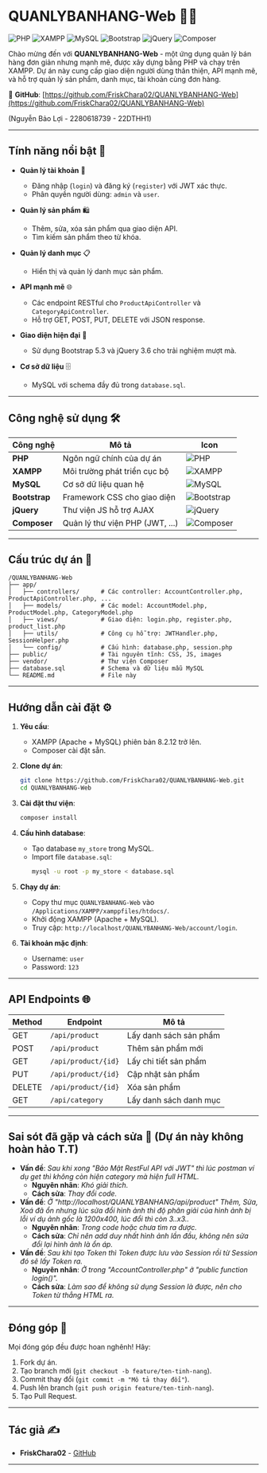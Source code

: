 # QUANLYBANHANG-Web 🛒✨

![PHP](https://img.shields.io/badge/PHP-8.2-blue?style=flat-square&logo=php) ![XAMPP](https://img.shields.io/badge/XAMPP-8.2.12-orange?style=flat-square&logo=xampp) ![MySQL](https://img.shields.io/badge/MySQL-8.0-blue?style=flat-square&logo=mysql) ![Bootstrap](https://img.shields.io/badge/Bootstrap-5.3-purple?style=flat-square&logo=bootstrap) ![jQuery](https://img.shields.io/badge/jQuery-3.6-green?style=flat-square&logo=jquery) ![Composer](https://img.shields.io/badge/Composer-2.7-red?style=flat-square&logo=composer)

Chào mừng đến với **QUANLYBANHANG-Web** - một ứng dụng quản lý bán hàng đơn giản nhưng mạnh mẽ, được xây dựng bằng PHP và chạy trên XAMPP. Dự án này cung cấp giao diện người dùng thân thiện, API mạnh mẽ, và hỗ trợ quản lý sản phẩm, danh mục, tài khoản cùng đơn hàng.

📌 **GitHub**: [https://github.com/FriskChara02/QUANLYBANHANG-Web](https://github.com/FriskChara02/QUANLYBANHANG-Web)

(Nguyễn Bảo Lợi - 2280618739 - 22DTHH1)

---

## Tính năng nổi bật 🚀

- **Quản lý tài khoản** 👤
  - Đăng nhập (`login`) và đăng ký (`register`) với JWT xác thực.
  - Phân quyền người dùng: `admin` và `user`.

- **Quản lý sản phẩm** 🛍️
  - Thêm, sửa, xóa sản phẩm qua giao diện API.
  - Tìm kiếm sản phẩm theo từ khóa.

- **Quản lý danh mục** 📋
  - Hiển thị và quản lý danh mục sản phẩm.

- **API mạnh mẽ** 🌐
  - Các endpoint RESTful cho `ProductApiController` và `CategoryApiController`.
  - Hỗ trợ GET, POST, PUT, DELETE với JSON response.

- **Giao diện hiện đại** 🎨
  - Sử dụng Bootstrap 5.3 và jQuery 3.6 cho trải nghiệm mượt mà.

- **Cơ sở dữ liệu** 🗄️
  - MySQL với schema đầy đủ trong `database.sql`.

---

## Công nghệ sử dụng 🛠️

| Công nghệ         | Mô tả                            | Icon                          |
|-------------------|----------------------------------|-------------------------------|
| **PHP**           | Ngôn ngữ chính của dự án         | ![PHP](https://img.shields.io/badge/-PHP-777BB4?logo=php) |
| **XAMPP**         | Môi trường phát triển cục bộ     | ![XAMPP](https://img.shields.io/badge/-XAMPP-FB7A24?logo=xampp) |
| **MySQL**         | Cơ sở dữ liệu quan hệ            | ![MySQL](https://img.shields.io/badge/-MySQL-4479A1?logo=mysql) |
| **Bootstrap**     | Framework CSS cho giao diện      | ![Bootstrap](https://img.shields.io/badge/-Bootstrap-7952B3?logo=bootstrap) |
| **jQuery**        | Thư viện JS hỗ trợ AJAX          | ![jQuery](https://img.shields.io/badge/-jQuery-0769AD?logo=jquery) |
| **Composer**      | Quản lý thư viện PHP (JWT, ...)  | ![Composer](https://img.shields.io/badge/-Composer-885630?logo=composer) |

---

## Cấu trúc dự án 📂

```
/QUANLYBANHANG-Web
├── app/
│   ├── controllers/      # Các controller: AccountController.php, ProductApiController.php, ...
│   ├── models/           # Các model: AccountModel.php, ProductModel.php, CategoryModel.php
│   ├── views/            # Giao diện: login.php, register.php, product_list.php
│   ├── utils/            # Công cụ hỗ trợ: JWTHandler.php, SessionHelper.php
│   └── config/           # Cấu hình: database.php, session.php
├── public/               # Tài nguyên tĩnh: CSS, JS, images
├── vendor/               # Thư viện Composer
├── database.sql          # Schema và dữ liệu mẫu MySQL
└── README.md             # File này
```

---

## Hướng dẫn cài đặt ⚙️

1. **Yêu cầu**:
   - XAMPP (Apache + MySQL) phiên bản 8.2.12 trở lên.
   - Composer cài đặt sẵn.

2. **Clone dự án**:
   ```bash
   git clone https://github.com/FriskChara02/QUANLYBANHANG-Web.git
   cd QUANLYBANHANG-Web
   ```

3. **Cài đặt thư viện**:
   ```bash
   composer install
   ```

4. **Cấu hình database**:
   - Tạo database `my_store` trong MySQL.
   - Import file `database.sql`:
     ```bash
     mysql -u root -p my_store < database.sql
     ```

5. **Chạy dự án**:
   - Copy thư mục `QUANLYBANHANG-Web` vào `/Applications/XAMPP/xamppfiles/htdocs/`.
   - Khởi động XAMPP (Apache + MySQL).
   - Truy cập: `http://localhost/QUANLYBANHANG-Web/account/login`.

6. **Tài khoản mặc định**:
   - Username: `user`
   - Password: `123`

---

## API Endpoints 🌐

| Method | Endpoint                     | Mô tả                        |
|--------|------------------------------|------------------------------|
| GET    | `/api/product`              | Lấy danh sách sản phẩm       |
| POST   | `/api/product`              | Thêm sản phẩm mới            |
| GET    | `/api/product/{id}`         | Lấy chi tiết sản phẩm        |
| PUT    | `/api/product/{id}`         | Cập nhật sản phẩm            |
| DELETE | `/api/product/{id}`         | Xóa sản phẩm                 |
| GET    | `/api/category`             | Lấy danh sách danh mục       |

---

## Sai sót đã gặp và cách sửa 🐛 (Dự án này không hoàn hảo T.T)

- **Vấn đề**: _Sau khi xong "Bảo Mật RestFul API với JWT" thì lúc postman ví dụ get thì không còn hiện category mà hiện full HTML._
  - **Nguyên nhân**: _Khó giải thích._
  - **Cách sửa**: _Thay đổi code._
- **Vấn đề**: _Ở "http://localhost/QUANLYBANHANG/api/product" Thêm, Sửa, Xoá đã ổn nhưng lúc sửa đổi hình ảnh thì độ phân giải của hình ảnh bị lỗi ví dụ ảnh gốc là 1200x400, lúc đổi thì còn 3..x3.._
  - **Nguyên nhân**: _Trong code hoặc chưa tìm ra được._
  - **Cách sửa**: _Chỉ nên add duy nhất hình ảnh lần đầu, không nên sửa đổi lại hình ảnh là ổn áp._
- **Vấn đề**: _Sau khi tạo Token thì Token được lưu vào Session rồi từ Session đó sẽ lấy Token ra._
  - **Nguyên nhân**: _Ở trong  "AccountController.php" ở "public function login()"._
  - **Cách sửa**: _Làm sao để không sử dụng Session là được, nên cho Token từ thẳng HTML ra._

---

## Đóng góp 🤝

Mọi đóng góp đều được hoan nghênh! Hãy:
1. Fork dự án.
2. Tạo branch mới (`git checkout -b feature/ten-tinh-nang`).
3. Commit thay đổi (`git commit -m "Mô tả thay đổi"`).
4. Push lên branch (`git push origin feature/ten-tinh-nang`).
5. Tạo Pull Request.

---

## Tác giả ✍️

- **FriskChara02** - [GitHub](https://github.com/FriskChara02)

---
